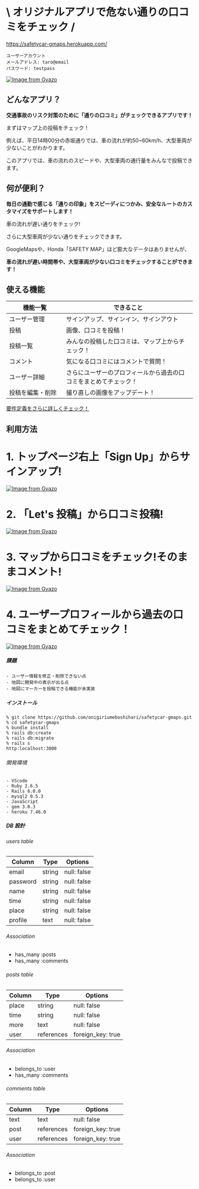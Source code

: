 # \ オリジナルアプリで危ない通りの口コミをチェック /
https://safetycar-gmaps.herokuapp.com/


```
ユーザーアカウント
メールアドレス: taro@email
パスワード: testpass
```

[![Image from Gyazo](https://i.gyazo.com/c6c6b141281d1d34140c9dfe7c055ebe.gif)](https://gyazo.com/c6c6b141281d1d34140c9dfe7c055ebe)


## どんなアプリ？

**交通事故のリスク対策のために「通りの口コミ」がチェックできるアプリです！**

まずはマップ上の投稿をチェック！

例えば、平日14時00分の赤坂通りでは、車の流れが約50~60km/h、大型車両が少ないことがわかります。

このアプリでは、車の流れのスピードや、大型車両の通行量をみんなで投稿できます。


## 何が便利？

**毎日の通勤で感じる「通りの印象」をスピーディにつかみ、安全なルートのカスタマイズをサポートします！**

車の流れが遅い通りをチェック!

さらに大型車両が少ない通りをチェックできます。

GoogleMapsや、Honda「SAFETY MAP」ほど膨大なデータはありませんが、

**車の流れが遅い時間帯や、大型車両が少ない口コミをチェックすることができます！**

## 使える機能

| 機能一覧           | できること                                        |
| ----------------- | --------------------------------------------- |
| ユーザー管理      | サインアップ、サインイン、サインアウト                     |
| 投稿　　　　　　　 | 画像、口コミを投稿！ |
| 投稿一覧         | みんなの投稿した口コミは、マップ上からチェック！              |
| コメント           | 気になる口コミにはコメントで質問！                     |
| ユーザー詳細      | さらにユーザーのプロフィールから過去の口コミをまとめてチェック！              |
| 投稿を編集・削除 | 撮り直しの画像をアップデート！                             |

[要件定義をさらに詳しくチェック！](https://docs.google.com/spreadsheets/d/1NuQulUwFqS7QxpFDnE5fzaExEepKpEp_-1yTyHN6ypo/edit?pli=1#gid=282075926)

## 利用方法

# 1. トップページ右上「Sign Up」からサインアップ!
[![Image from Gyazo](https://i.gyazo.com/ae42eb1de52ea0bfe9c02e6bf4b67ea2.png)](https://gyazo.com/ae42eb1de52ea0bfe9c02e6bf4b67ea2)
# 2. 「Let's 投稿」から口コミ投稿!
[![Image from Gyazo](https://i.gyazo.com/f3bffb8c7039eba49c535b859fc14592.png)](https://gyazo.com/f3bffb8c7039eba49c535b859fc14592)
# 3. マップから口コミをチェック!そのままコメント!
[![Image from Gyazo](https://i.gyazo.com/6bd8a6fd4456f7829a09b606c2babc5a.gif)](https://gyazo.com/6bd8a6fd4456f7829a09b606c2babc5a)
# 4. ユーザープロフィールから過去の口コミをまとめてチェック！
[![Image from Gyazo](https://i.gyazo.com/39d0c656ab7cd7ffb88c6b0e996a7775.jpg)](https://gyazo.com/39d0c656ab7cd7ffb88c6b0e996a7775)

##### 課題

```
- ユーザー情報を修正・削除できない点
- 地図に開発中の表示が出る点
- 地図にマーカーを投稿できる機能が未実装
```

##### インストール

```
% git clone https://github.com/onigiriumeboshihari/safetycar-gmaps.git
% cd safetycar-gmaps
% bundle install
% rails db:create
% rails db:migrate
% rails s
http:localhost:3000
```

###### 開発環境

```
- VScode
- Ruby 2.6.5
- Rails 6.0.0
- mysql2 0.5.3
- JavaScript
- gem 3.0.3
- heroku 7.46.0
```

##### DB 設計

###### users table

| Column             | Type                | Options                 |
|--------------------|---------------------|-------------------------|
| email              | string              | null: false             |
| password           | string              | null: false             |
| name               | string              | null: false             |
| time               | string              | null: false             |
| place              | string              | null: false             |
| profile            | text                | null: false             |

###### Association

* has_many :posts
* has_many :comments

###### posts table

| Column                              | Type       | Options           |
|-------------------------------------|------------|-------------------|
| place                               | string     | null: false       |
| time                                | string     | null: false       |
| more                                | text       | null: false       |
| user                                | references | foreign_key: true |

###### Association

- belongs_to :user
- has_many :comments

###### comments table

| Column      | Type       | Options           |
|-------------|------------|-------------------|
| text        | text       | null: false       |
| post        | references | foreign_key: true |
| user        | references | foreign_key: true |

###### Association

- belongs_to :post
- belongs_to :user
